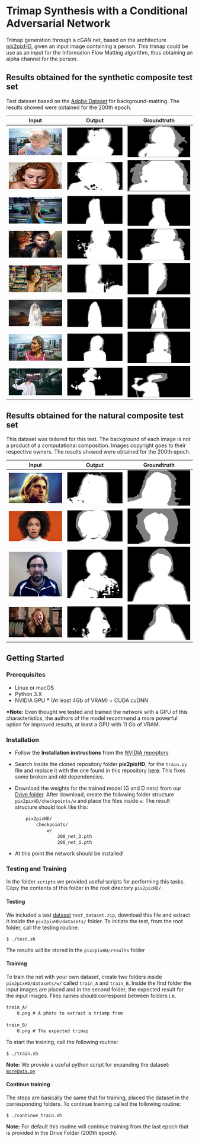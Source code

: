 # Trimap Synthesis with a Conditional Adversarial Network

Trimap generation through a cGAN net, based on the architecture [pix2pixHD](https://github.com/NVIDIA/pix2pixHD), given an input image containing a person. This trimap could be use as an input for the Information Flow Matting algorithm, thus obtaining an alpha channel for the person.

## Results obtained for the synthetic composite test set

Test dataset based on the [Adobe Dataset](https://sites.google.com/view/deepimagematting) for background-matting. The results showed were obtained for the 200th epoch.

Input | Output| Groundtruth|
:----:|:-----:|:-----------:
![](test_results/synth/0_input_label.jpg)|![](test_results/synth/0_synthesized_image.jpg)| ![](test_results/synth/0.png)
![](test_results/synth/2_input_label.jpg)|![](test_results/synth/2_synthesized_image.jpg)| ![](test_results/synth/2.png)
![](test_results/synth/3_input_label.jpg)|![](test_results/synth/3_synthesized_image.jpg)| ![](test_results/synth/3.png)
![](test_results/synth/5_input_label.jpg)|![](test_results/synth/5_synthesized_image.jpg)| ![](test_results/synth/5.png)
![](test_results/synth/6_input_label.jpg)|![](test_results/synth/6_synthesized_image.jpg)| ![](test_results/synth/6.png)
![](test_results/synth/8_input_label.jpg)|![](test_results/synth/8_synthesized_image.jpg)| ![](test_results/synth/8.png)
![](test_results/synth/9_input_label.jpg)|![](test_results/synth/9_synthesized_image.jpg)| ![](test_results/synth/9.png)
![](test_results/synth/10_input_label.jpg)|![](test_results/synth/10_synthesized_image.jpg)| ![](test_results/synth/10.png)

## Results obtained for the natural composite test set

This dataset was tailored for this test. The background of each image is not a product of a computational composition. Images copyright goes to their respective owners. The results showed were obtained for the 200th epoch.

Input | Output| Groundtruth|
:----:|:-----:|:-----------:
![](test_results/natural/1_input_label.jpg)|![](test_results/natural/1_synthesized_image.jpg)| ![](test_results/natural/1.png)
![](test_results/natural/2_input_label.jpg)|![](test_results/natural/2_synthesized_image.jpg)| ![](test_results/natural/2.png)
![](test_results/natural/3_input_label.jpg)|![](test_results/natural/3_synthesized_image.jpg)| ![](test_results/natural/3.png)
![](test_results/natural/4_input_label.jpg)|![](test_results/natural/4_synthesized_image.jpg)| ![](test_results/natural/4.png)

## Getting Started

### Prerequisites
- Linux or macOS
- Python 3.X
- NVIDIA GPU __*__ (At least 4Gb of VRAM) + CUDA cuDNN

__*Note:__ Even thought we tested and trained the network with a GPU of this characteristics, the authors of the model recommend a more powerful option for improved results, at least a GPU with 11 Gb of VRAM.

### Installation
- Follow the **Installation instructions** from the [NVIDIA repository](https://github.com/NVIDIA/pix2pixHD#installation)

- Search inside the cloned repository folder __pix2pixHD__, for the `train.py` file and replace it with the one found in this repository [here](train.py). This fixes some broken and old dependencies.

- Download the weights for the trained model (G and D nets) from our [Drive folder](https://drive.google.com/drive/folders/161S-NxOAmuIfHN-Ol2osE6sYp45fZHUK?usp=sharing). After download, create the following folder structure `pix2pixHD/checkpoints/w` and place the files inside `w`. The result structure should look like this:
	```
		pix2pixHD/
			checkpoints/
				w/
					200_net_D.pth
					200_net_G.pth
	```
- At this point the network should be installed!

### Testing and Training

In the folder `scripts` we provided useful scripts for performing this tasks. Copy the contents of this folder in the root directory `pix2pixHD/`.

#### Testing

We included a test [dataset](datasets/) `test_dataset.zip`, download this file and extract it inside the `pix2pixHD/datasets/` folder. To initiate the test, from the root folder, call the testing routine:
```
$ ./test.sh
```
The results will be stored in the `pix2pixHD/results` folder

#### Training

To train the net with your own dataset, create two folders inside `pix2pixHD/datasets/w/` called `train_A` and `train_B`. Inside the first folder the input images are placed and in the second folder, the expected result for the input images. Files names should correspond between folders i.e.
```
train_A/
	0.png # A photo to extract a triamp from

train_B/
	0.png # The expected trimap
```

To start the training, call the following routine:
```
$ ./train.sh
```

**Note:** We provide a useful python script for expanding the dataset: [`moreData.py`](datasets/moreData.py)

#### Continue training

The steps are basically the same that for training, placed the dataset in the corresponding folders. To continue training called the following routine:
```
$ ./continue_train.sh
```

**Note:** For default this routine will continue training from the last epoch that is provided in the Drive Folder (200th epoch).

